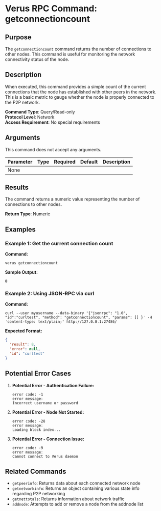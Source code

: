 # Verus RPC Command: getconnectioncount

## Purpose
The `getconnectioncount` command returns the number of connections to other nodes. This command is useful for monitoring the network connectivity status of the node.

## Description
When executed, this command provides a simple count of the current connections that the node has established with other peers in the network. This is a basic metric to gauge whether the node is properly connected to the P2P network.

**Command Type**: Query/Read-only  
**Protocol Level**: Network  
**Access Requirement**: No special requirements

## Arguments
This command does not accept any arguments.

| Parameter | Type | Required | Default | Description |
|-----------|------|----------|---------|-------------|
| None | | | | |

## Results
The command returns a numeric value representing the number of connections to other nodes.

**Return Type**: Numeric

## Examples

### Example 1: Get the current connection count

**Command:**
```
verus getconnectioncount
```

**Sample Output:**
```
8
```

### Example 2: Using JSON-RPC via curl

**Command:**
```
curl --user myusername --data-binary '{"jsonrpc": "1.0", "id":"curltest", "method": "getconnectioncount", "params": [] }' -H 'content-type: text/plain;' http://127.0.0.1:27486/
```

**Expected Format:**
```json
{
  "result": 8,
  "error": null,
  "id": "curltest"
}
```

## Potential Error Cases

1. **Potential Error - Authentication Failure:**
   ```
   error code: -1
   error message:
   Incorrect username or password
   ```

2. **Potential Error - Node Not Started:**
   ```
   error code: -28
   error message:
   Loading block index...
   ```

3. **Potential Error - Connection Issue:**
   ```
   error code: -9
   error message:
   Cannot connect to Verus daemon
   ```

## Related Commands
- `getpeerinfo`: Returns data about each connected network node
- `getnetworkinfo`: Returns an object containing various state info regarding P2P networking
- `getnettotals`: Returns information about network traffic
- `addnode`: Attempts to add or remove a node from the addnode list
